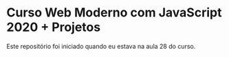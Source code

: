 # Curso Web Moderno com JavaScript 2020 + Projetos

Este repositório foi iniciado quando eu estava na aula 28 do curso.

